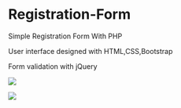 # Registration-Form
Simple Registration Form With PHP

User interface designed with HTML,CSS,Bootstrap

Form validation with jQuery

![](img/contact1.PNG)

![](img/contact2.PNG)
